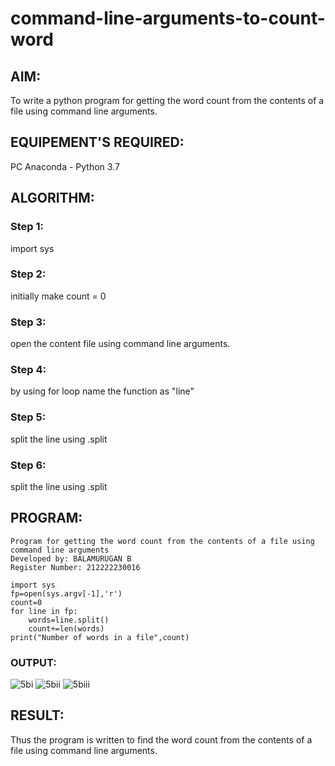 # command-line-arguments-to-count-word
## AIM:
To write a python program for getting the word count from the contents of a file using command line arguments.
## EQUIPEMENT'S REQUIRED: 
PC
Anaconda - Python 3.7
## ALGORITHM: 
### Step 1:
import sys

### Step 2: 
initially make count = 0

### Step 3: 
open the content file using command line arguments.

### Step 4:  
by using for loop name the function as "line"

### Step 5: 
split the line using .split

### Step 6: 
split the line using .split

## PROGRAM:
```
Program for getting the word count from the contents of a file using command line arguments
Developed by: BALAMURUGAN B
Register Number: 212222230016

import sys
fp=open(sys.argv[-1],'r')
count=0
for line in fp:
    words=line.split()
    count+=len(words)
print("Number of words in a file",count)
```
### OUTPUT:
![5bi](https://github.com/BALA291/command-line-arguments-to-count-word/assets/120717501/dbbcf242-3357-494a-aaf1-8fec645a7ac6)
![5bii](https://github.com/BALA291/command-line-arguments-to-count-word/assets/120717501/928ae58b-8ca2-446b-9c15-9c38a2c77cce)
![5biii](https://github.com/BALA291/command-line-arguments-to-count-word/assets/120717501/ff48ca3c-00cd-47d5-a3ad-9a8f543bc793)

## RESULT:
Thus the program is written to find the word count from the contents of a file using command line arguments.
